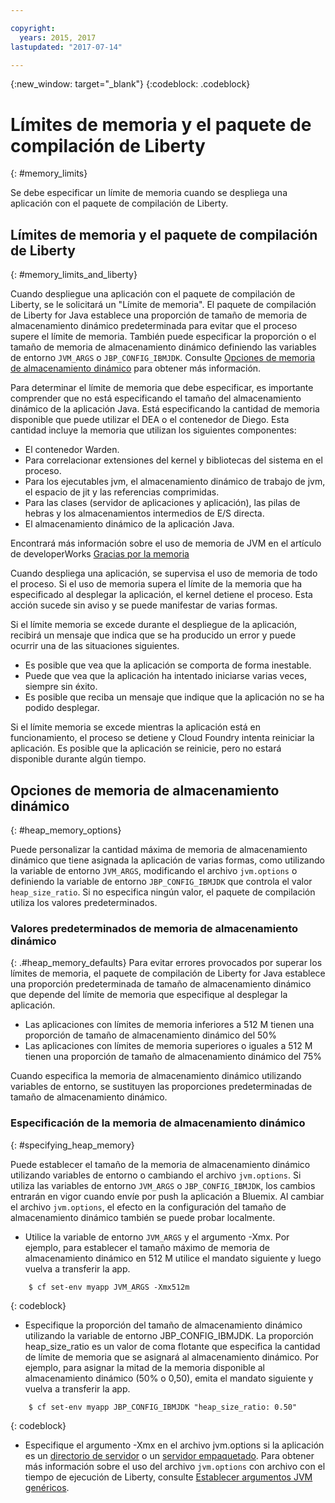 ```yaml
---

copyright:
  years: 2015, 2017
lastupdated: "2017-07-14"

---
```


{:new_window: target="_blank"}
{:codeblock: .codeblock}

# Límites de memoria y el paquete de compilación de Liberty
{: #memory_limits}

Se debe especificar un límite de memoria cuando se despliega una aplicación con el paquete de compilación de Liberty.

## Límites de memoria y el paquete de compilación de Liberty
{: #memory_limits_and_liberty}


Cuando despliegue una aplicación con el paquete de compilación de Liberty, se le solicitará un "Límite de memoria". El paquete de compilación de Liberty for Java establece una proporción de tamaño de memoria de almacenamiento dinámico predeterminada para evitar que el proceso supere el límite de memoria. También puede especificar la proporción o el tamaño de memoria de almacenamiento dinámico definiendo las variables de entorno `JVM_ARGS` o `JBP_CONFIG_IBMJDK`. Consulte [Opciones de memoria de almacenamiento dinámico](#heap_memory_options) para obtener más información.

Para determinar el límite de memoria que debe especificar, es importante comprender que no está especificando el tamaño del almacenamiento dinámico de la aplicación Java. Está especificando la cantidad de memoria disponible que puede utilizar el DEA o el contenedor de Diego. Esta cantidad incluye la memoria que utilizan los siguientes componentes:

* El contenedor Warden.
* Para correlacionar extensiones del kernel y bibliotecas del sistema en el proceso.
* Para los ejecutables jvm, el almacenamiento dinámico de trabajo de jvm, el espacio de jit y las referencias comprimidas.
* Para las clases (servidor de aplicaciones y aplicación), las pilas de hebras y los almacenamientos intermedios de E/S directa.
* El almacenamiento dinámico de la aplicación Java.

Encontrará más información sobre el uso de memoria de JVM en el artículo de developerWorks [Gracias por la memoria](http://www.ibm.com/developerworks/library/j-nativememory-linux/)

Cuando despliega una aplicación, se supervisa el uso de memoria de todo el proceso. Si el uso de memoria supera el límite de la memoria que ha especificado al desplegar la aplicación, el kernel detiene el proceso. Esta acción sucede sin aviso y se puede manifestar de varias formas.

 Si el límite memoria se excede durante el despliegue de la aplicación, recibirá un mensaje que indica que se ha producido un error y puede ocurrir una de las situaciones siguientes.

  * Es posible que vea que la aplicación se comporta de forma inestable.
  * Puede que vea que la aplicación ha intentado iniciarse varias veces, siempre sin éxito.
  * Es posible que reciba un mensaje que indique que la aplicación no se ha podido desplegar.

Si el límite memoria se excede mientras la aplicación está en funcionamiento, el proceso se detiene y Cloud Foundry intenta reiniciar la aplicación. Es posible que la aplicación se reinicie, pero no estará disponible durante algún tiempo.

## Opciones de memoria de almacenamiento dinámico
{: #heap_memory_options}

Puede personalizar la cantidad máxima de memoria de almacenamiento dinámico que tiene asignada la aplicación de varias formas, como utilizando la variable de entorno `JVM_ARGS`, modificando el archivo `jvm.options` o definiendo la variable de entorno `JBP_CONFIG_IBMJDK` que controla el valor `heap_size_ratio`. Si no especifica ningún valor, el paquete de compilación utiliza los valores predeterminados.

### Valores predeterminados de memoria de almacenamiento dinámico
{: .#heap_memory_defaults}
Para evitar errores provocados por superar los límites de memoria, el paquete de compilación de Liberty for Java establece una proporción predeterminada de tamaño de almacenamiento dinámico que depende del límite de memoria que especifique al desplegar la aplicación.

* Las aplicaciones con límites de memoria inferiores a 512 M tienen una proporción de tamaño de almacenamiento dinámico del 50%
* Las aplicaciones con límites de memoria superiores o iguales a 512 M tienen una proporción de tamaño de almacenamiento dinámico del 75%

Cuando especifica la memoria de almacenamiento dinámico utilizando variables de entorno, se sustituyen las proporciones predeterminadas de tamaño de almacenamiento dinámico.

### Especificación de la memoria de almacenamiento dinámico
{: #specifying_heap_memory}

Puede establecer el tamaño de la memoria de almacenamiento dinámico utilizando variables de entorno o cambiando el archivo `jvm.options`. Si utiliza las variables de entorno `JVM_ARGS` o `JBP_CONFIG_IBMJDK`, los cambios entrarán en vigor cuando envíe por push la aplicación a Bluemix. Al cambiar el archivo `jvm.options`, el efecto en la configuración del tamaño de almacenamiento dinámico también se puede probar localmente.

* Utilice la variable de entorno `JVM_ARGS` y el argumento -Xmx. Por ejemplo, para establecer el tamaño máximo de memoria de almacenamiento dinámico en 512 M utilice el mandato siguiente y luego vuelva a transferir la app.

```
    $ cf set-env myapp JVM_ARGS -Xmx512m
```
{: codeblock}

* Especifique la proporción del tamaño de almacenamiento dinámico utilizando la variable de entorno JBP_CONFIG_IBMJDK.  La proporción heap_size_ratio es un valor de coma flotante que especifica la cantidad de límite de memoria que se asignará al almacenamiento dinámico.  Por ejemplo, para asignar la mitad de la memoria disponible al almacenamiento dinámico (50% o 0,50), emita el mandato siguiente y vuelva a transferir la app.

```
    $ cf set-env myapp JBP_CONFIG_IBMJDK "heap_size_ratio: 0.50"
```
{: codeblock}

* Especifique el argumento -Xmx en el archivo jvm.options si la aplicación es un [directorio de servidor](optionsForPushing.html#server_directory) o un [servidor empaquetado](optionsForPushing.html#packaged_server). Para obtener más información sobre el uso del archivo `jvm.options` con archivo con el tiempo de ejecución de Liberty, consulte [Establecer argumentos JVM genéricos](http://www-01.ibm.com/support/docview.wss?uid=swg21596474).  
